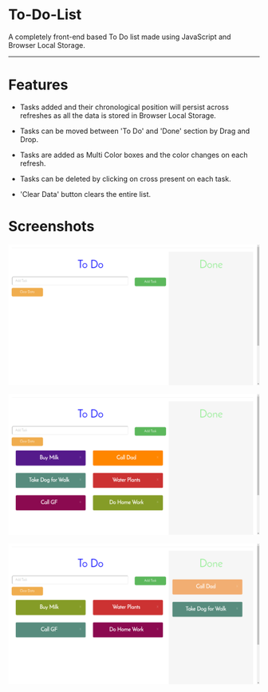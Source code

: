 # To-Do-List
A completely front-end based To Do list made using JavaScript and Browser Local Storage.

- - -



# Features

* Tasks added and their chronological position will persist across refreshes as all the data is stored in Browser Local Storage.

* Tasks can be moved between 'To Do' and 'Done' section by Drag and Drop.

* Tasks are added as Multi Color boxes and the color changes on each refresh.

* Tasks can be deleted by clicking on cross present on each task.

* 'Clear Data' button clears the entire list.



# Screenshots

![Screenshot-1](/screenshots/Screenshot%201.png)

![Screenshot-2](/screenshots/Screenshot%202.png)

![Screenshot-1](/screenshots/Screenshot%203.png)